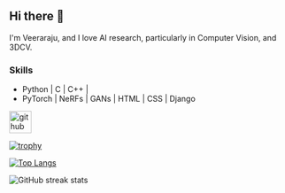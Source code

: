## Hi there 👋
I'm Veeraraju, and I love AI research, particularly in Computer Vision, and 3DCV.

### Skills
- Python | C | C++ |
- PyTorch | NeRFs | GANs | HTML | CSS | Django 


[<img src='https://cdn.jsdelivr.net/npm/simple-icons@3.0.1/icons/github.svg' alt='github' height='40'>](https://github.com/Veeraraju-E)  

[![trophy](https://github-profile-trophy.vercel.app/?username=Veeraraju-E)](https://github.com/ryo-ma/github-profile-trophy)

[![Top Langs](https://github-readme-stats.vercel.app/api/top-langs/?username=Veeraraju-E)](https://github.com/anuraghazra/github-readme-stats)

![GitHub streak stats](https://streak-stats.demolab.com/?user=Veeraraju-E)
